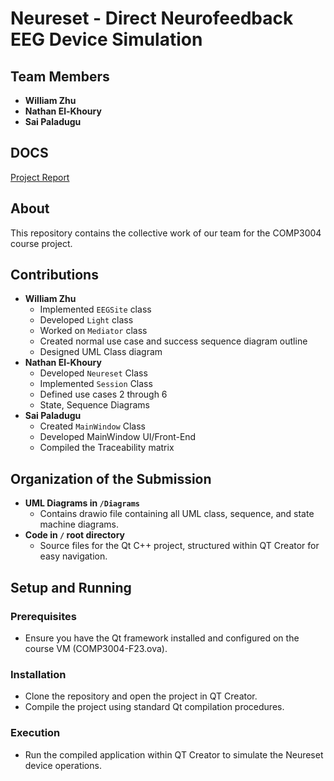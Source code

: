 # Neureset - Direct Neurofeedback EEG Device Simulation

## Team Members
- **William Zhu**
- **Nathan El-Khoury**
- **Sai Paladugu**
## DOCS
[Project Report](https://docs.google.com/document/d/1GpYElQYB_-NQNbzPbXPtMN7D7WCOxLkb_UZmLV_W55Y/edit#heading=h.gyv2u3humfu3)

## About
This repository contains the collective work of our team for the COMP3004 course project.

## Contributions
- **William Zhu**
  - Implemented `EEGSite` class
  - Developed `Light` class
  - Worked on `Mediator` class
  - Created normal use case and success sequence diagram outline
  - Designed UML Class diagram
- **Nathan El-Khoury**
  - Developed `Neureset` Class
  - Implemented `Session` Class
  - Defined use cases 2 through 6
  - State, Sequence Diagrams
- **Sai Paladugu**
  - Created `MainWindow` Class
  - Developed MainWindow UI/Front-End
  - Compiled the Traceability matrix

## Organization of the Submission
- **UML Diagrams in `/Diagrams`**
  - Contains drawio file containing all UML class, sequence, and state machine diagrams.
- **Code in `/` root directory**
  - Source files for the Qt C++ project, structured within QT Creator for easy navigation.

## Setup and Running

### Prerequisites
- Ensure you have the Qt framework installed and configured on the course VM (COMP3004-F23.ova).

### Installation
- Clone the repository and open the project in QT Creator.
- Compile the project using standard Qt compilation procedures.

### Execution
- Run the compiled application within QT Creator to simulate the Neureset device operations.
